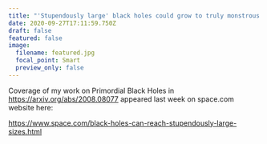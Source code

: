 ```yaml
---
title: "'Stupendously large' black holes could grow to truly monstrous sizes"
date: 2020-09-27T17:11:59.750Z
draft: false
featured: false
image:
  filename: featured.jpg
  focal_point: Smart
  preview_only: false
---
```

Coverage of my work on Primordial Black Holes in <https://arxiv.org/abs/2008.08077> appeared last week on space.com website here:

<https://www.space.com/black-holes-can-reach-stupendously-large-sizes.html>